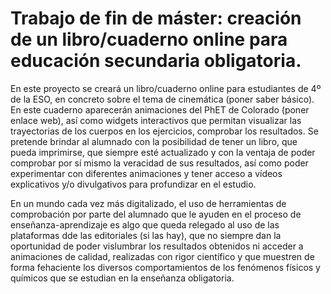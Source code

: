 # Trabajo de fin de máster: creación de un libro/cuaderno online para educación secundaria obligatoria.
En este proyecto se creará un libro/cuaderno online para estudiantes de 4º de la ESO, en concreto sobre el tema de cinemática (poner saber básico). En este cuaderno aparecerán animaciones del PhET de Colorado (poner enlace web), así como widgets interactivos que permitan visualizar las trayectorias de los cuerpos en los ejercicios, comprobar los resultados. Se pretende brindar al alumnado con la posibilidad de tener un libro, que pueda imprimirse, que siempre esté actualizado y con la ventaja de poder comprobar por sí mismo la veracidad de sus resultados, así como poder experimentar con diferentes animaciones y tener acceso a vídeos explicativos y/o divulgativos para profundizar en el estudio.

En un mundo cada vez más digitalizado, el uso de herramientas de comprobación por parte del alumnado que le ayuden en el proceso de enseñanza-aprendizaje es algo que queda relegado al uso de las plataformas dde las editoriales (si las hay), que no siempre dan la oportunidad de poder vislumbrar los resultados obtenidos ni acceder a animaciones de calidad, realizadas con rigor científico y que muestren de forma fehaciente los diversos comportamientos de los fenómenos físicos y químicos que se estudian en la enseñanza obligatoria.

